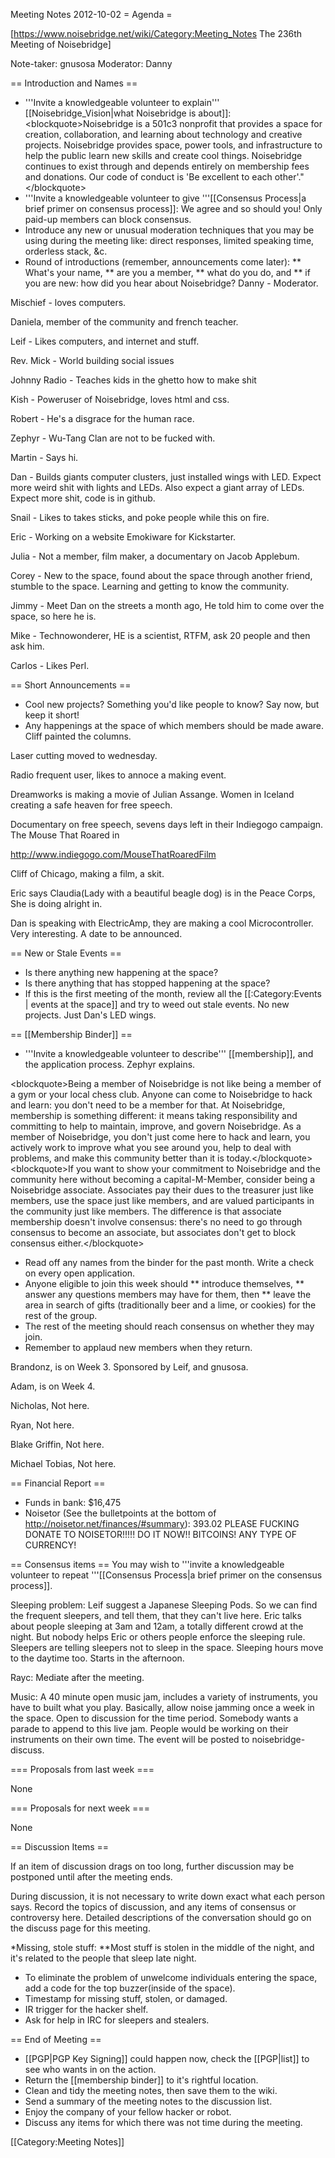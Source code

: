 Meeting Notes 2012-10-02 
 = Agenda =

[https://www.noisebridge.net/wiki/Category:Meeting_Notes The 236th Meeting of Noisebridge]

Note-taker: gnusosa
Moderator: Danny 
 
== Introduction and Names ==

* '''Invite a knowledgeable volunteer to explain''' [[Noisebridge_Vision|what Noisebridge is about]]:
&lt;blockquote>Noisebridge is a 501c3 nonprofit that provides a space for creation, collaboration, and learning about technology and creative projects. Noisebridge provides space, power tools, and infrastructure to help the public learn new skills and create cool things. Noisebridge continues to exist through and depends entirely on membership fees and donations. Our code of conduct is 'Be excellent to each other'."&lt;/blockquote>
* '''Invite a knowledgeable volunteer to give '''[[Consensus Process|a brief primer on consensus process]]: We agree and so should you! Only paid-up members can block consensus.
* Introduce any new or unusual moderation techniques that you may be using during the meeting like: direct responses, limited speaking time, orderless stack, &amp;c.
* Round of introductions (remember, announcements come later):
** What's your name, 
** are you a member,
** what do you do, and
** if you are new: how did you hear about Noisebridge?
Danny - Moderator.

Mischief - loves computers.

Daniela, member of the community and french teacher.

Leif - Likes computers, and internet and stuff.

Rev. Mick - World building social issues

Johnny Radio - Teaches kids in the ghetto how to make shit

Kish - Poweruser of Noisebridge, loves html and css.

Robert - He's a disgrace for the human race.

Zephyr - Wu-Tang Clan are not to be fucked with.

Martin - Says hi.

Dan - Builds giants computer clusters, just installed wings with LED. Expect more weird shit with lights and LEDs.
Also expect a giant array of LEDs. Expect more shit, code is in github.

Snail - Likes to takes sticks, and poke people while this on fire.

Eric - Working on a website Emokiware for Kickstarter.

Julia - Not a member, film maker, a documentary on Jacob Applebum.

Corey - New to the space, found about the space through another friend, stumble to the space. Learning and getting to know the community.

Jimmy - Meet Dan on the streets a month ago, He told him to come over the space, so here he is.

Mike - Technowonderer, HE is a scientist, RTFM, ask 20 people and then ask him.

Carlos - Likes Perl.

== Short Announcements ==
* Cool new projects? Something you'd like people to know? Say now, but keep it short!
* Any happenings at the space of which members should be made aware.
Cliff painted the columns.

Laser cutting moved to wednesday.

Radio frequent user, likes to annoce a making event.

Dreamworks is making a movie of Julian Assange. Women in Iceland creating a safe heaven for free speech.

Documentary on free speech, sevens days left in their Indiegogo campaign. The Mouse That Roared in 

http://www.indiegogo.com/MouseThatRoaredFilm

Cliff of Chicago, making a film, a skit.

Eric says Claudia(Lady with a beautiful beagle dog) is in the Peace Corps, She is doing alright in.

Dan is speaking with ElectricAmp, they are making a cool Microcontroller. Very interesting. A date to be announced.

== New or Stale Events ==
* Is there anything new happening at the space?
* Is there anything that has stopped happening at the space?
* If this is the first meeting of the month, review all the [[:Category:Events | events at the space]] and try to weed out stale events.
No new projects. Just Dan's LED wings.

== [[Membership Binder]] ==
* '''Invite a knowledgeable volunteer to describe''' [[membership]], and the application process. 
Zephyr explains.

&lt;blockquote>Being a member of Noisebridge is not like being a member of a gym or your local chess club. Anyone can come to Noisebridge to hack and learn: you don't need to be a member for that. At Noisebridge, membership is something different: it means taking responsibility and committing to help to maintain, improve, and govern Noisebridge. As a member of Noisebridge, you don't just come here to hack and learn, you actively work to improve what you see around you, help to deal with problems, and make this community better than it is today.&lt;/blockquote>
&lt;blockquote>If you want to show your commitment to Noisebridge and the community here without becoming a capital-M-Member, consider being a Noisebridge associate. Associates pay their dues to the treasurer just like members, use the space just like members, and are valued participants in the community just like members. The difference is that associate membership doesn't involve consensus: there's no need to go through consensus to become an associate, but associates don't get to block consensus either.&lt;/blockquote>
* Read off any names from the binder for the past month. Write a check on every open application.
* Anyone eligible to join this week should
** introduce themselves,
** answer any questions members may have for them, then
** leave the area in search of gifts (traditionally beer and a lime, or cookies) for the rest of the group.
* The rest of the meeting should reach consensus on whether they may join.
* Remember to applaud new members when they return.

Brandonz, is on Week 3. Sponsored by Leif, and gnusosa.

Adam, is on Week 4.

Nicholas, Not here.

Ryan, Not here.

Blake Griffin, Not here.

Michael Tobias, Not here.

== Financial Report ==
* Funds in bank: $16,475
* Noisetor (See the bulletpoints at the bottom of http://noisetor.net/finances/#summary): 393.02 
PLEASE FUCKING DONATE TO NOISETOR!!!!! DO IT NOW!! BITCOINS! ANY TYPE OF CURRENCY!

== Consensus items ==
You may wish to '''invite a knowledgeable volunteer to repeat '''[[Consensus Process|a brief primer on the consensus process]].

Sleeping problem:
Leif suggest a Japanese Sleeping Pods. So we can find the frequent sleepers, and
tell them, that they can't live here. 
Eric talks about people sleeping at 3am and 12am, a totally different crowd at the night. But nobody
helps Eric or others people enforce the sleeping rule.
Sleepers are telling sleepers not to sleep in the space.
Sleeping hours move to the daytime too. Starts in the afternoon.

Rayc: Mediate after the meeting.

Music: A 40 minute open music jam, includes a variety of instruments, you have to built what you play.
Basically, allow noise jamming once a week in the space. Open to discussion for the time period.
Somebody wants a parade to append to this live jam. People would be working on their instruments on their
own time. The event will be posted to noisebridge-discuss.

=== Proposals from last week ===

None

=== Proposals for next week ===

None

== Discussion Items ==

If an item of discussion drags on too long, further discussion may be postponed until after the meeting ends.

During discussion, it is not necessary to write down exact what each person says. Record the topics of discussion, and any items of consensus or controversy here. Detailed descriptions of the conversation should go on the discuss page for this meeting.

*Missing, stole stuff: 
**Most stuff is stolen in the middle of the night, and it's related to the people that sleep late night.
* To eliminate the problem of unwelcome individuals entering the space, add a code for the top buzzer(inside of the space).
* Timestamp for missing stuff, stolen, or damaged.
* IR trigger for the hacker shelf.
* Ask for help in IRC for sleepers and stealers.

== End of Meeting ==
* [[PGP|PGP Key Signing]] could happen now, check the [[PGP|list]] to see who wants in on the action.
* Return the [[membership binder]] to it's rightful location.
* Clean and tidy the meeting notes, then save them to the wiki.
* Send a summary of the meeting notes to the discussion list.
* Enjoy the company of your fellow hacker or robot.
* Discuss any items for which there was not time during the meeting.

[[Category:Meeting Notes]]